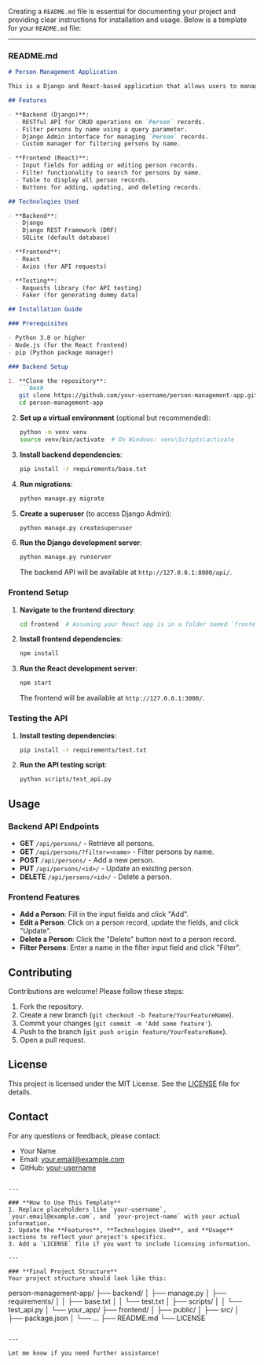 Creating a `README.md` file is essential for documenting your project and providing clear instructions for installation and usage. Below is a template for your `README.md` file:

---

### **README.md**

```markdown
# Person Management Application

This is a Django and React-based application that allows users to manage person records. Users can create, read, update, and delete person records through a RESTful API and a React frontend.

## Features

- **Backend (Django)**:
  - RESTful API for CRUD operations on `Person` records.
  - Filter persons by name using a query parameter.
  - Django Admin interface for managing `Person` records.
  - Custom manager for filtering persons by name.

- **Frontend (React)**:
  - Input fields for adding or editing person records.
  - Filter functionality to search for persons by name.
  - Table to display all person records.
  - Buttons for adding, updating, and deleting records.

## Technologies Used

- **Backend**:
  - Django
  - Django REST Framework (DRF)
  - SQLite (default database)

- **Frontend**:
  - React
  - Axios (for API requests)

- **Testing**:
  - Requests library (for API testing)
  - Faker (for generating dummy data)

## Installation Guide

### Prerequisites

- Python 3.8 or higher
- Node.js (for the React frontend)
- pip (Python package manager)

### Backend Setup

1. **Clone the repository**:
   ```bash
   git clone https://github.com/your-username/person-management-app.git
   cd person-management-app
   ```

2. **Set up a virtual environment** (optional but recommended):
   ```bash
   python -m venv venv
   source venv/bin/activate  # On Windows: venv\Scripts\activate
   ```

3. **Install backend dependencies**:
   ```bash
   pip install -r requirements/base.txt
   ```

4. **Run migrations**:
   ```bash
   python manage.py migrate
   ```

5. **Create a superuser** (to access Django Admin):
   ```bash
   python manage.py createsuperuser
   ```

6. **Run the Django development server**:
   ```bash
   python manage.py runserver
   ```

   The backend API will be available at `http://127.0.0.1:8000/api/`.

### Frontend Setup

1. **Navigate to the frontend directory**:
   ```bash
   cd frontend  # Assuming your React app is in a folder named `frontend`
   ```

2. **Install frontend dependencies**:
   ```bash
   npm install
   ```

3. **Run the React development server**:
   ```bash
   npm start
   ```

   The frontend will be available at `http://127.0.0.1:3000/`.

### Testing the API

1. **Install testing dependencies**:
   ```bash
   pip install -r requirements/test.txt
   ```

2. **Run the API testing script**:
   ```bash
   python scripts/test_api.py
   ```

## Usage

### Backend API Endpoints

- **GET** `/api/persons/` - Retrieve all persons.
- **GET** `/api/persons/?filter=<name>` - Filter persons by name.
- **POST** `/api/persons/` - Add a new person.
- **PUT** `/api/persons/<id>/` - Update an existing person.
- **DELETE** `/api/persons/<id>/` - Delete a person.

### Frontend Features

- **Add a Person**: Fill in the input fields and click "Add".
- **Edit a Person**: Click on a person record, update the fields, and click "Update".
- **Delete a Person**: Click the "Delete" button next to a person record.
- **Filter Persons**: Enter a name in the filter input field and click "Filter".

## Contributing

Contributions are welcome! Please follow these steps:

1. Fork the repository.
2. Create a new branch (`git checkout -b feature/YourFeatureName`).
3. Commit your changes (`git commit -m 'Add some feature'`).
4. Push to the branch (`git push origin feature/YourFeatureName`).
5. Open a pull request.

## License

This project is licensed under the MIT License. See the [LICENSE](LICENSE) file for details.

## Contact

For any questions or feedback, please contact:
- Your Name
- Email: your.email@example.com
- GitHub: [your-username](https://github.com/your-username)
```

---

### **How to Use This Template**
1. Replace placeholders like `your-username`, `your.email@example.com`, and `your-project-name` with your actual information.
2. Update the **Features**, **Technologies Used**, and **Usage** sections to reflect your project's specifics.
3. Add a `LICENSE` file if you want to include licensing information.

---

### **Final Project Structure**
Your project structure should look like this:
```
person-management-app/
├── backend/
│   ├── manage.py
│   ├── requirements/
│   │   ├── base.txt
│   │   └── test.txt
│   ├── scripts/
│   │   └── test_api.py
│   └── your_app/
├── frontend/
│   ├── public/
│   ├── src/
│   ├── package.json
│   └── ...
├── README.md
└── LICENSE
```

---

Let me know if you need further assistance!